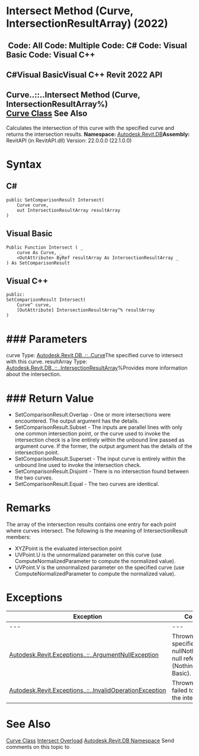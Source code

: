 # Intersect Method (Curve, IntersectionResultArray) (2022)

﻿
 Code: All Code: Multiple Code: C# Code: Visual Basic Code: Visual C++   
---  
C#Visual BasicVisual C++
Revit 2022 API  
---  
Curve..::..Intersect Method (Curve, IntersectionResultArray%)  
[Curve Class](400cc9b6-9ff7-de85-6fd8-c20002209d25.md "Curve Class") See Also  
---  
Calculates the intersection of this curve with the specified curve and returns the intersection results.
**Namespace:** [Autodesk.Revit.DB](87546ba7-461b-c646-cbb1-2cb8f5bff8b2.md "Autodesk.Revit.DB Namespace")**Assembly:** RevitAPI (in RevitAPI.dll) Version: 22.0.0.0 (22.1.0.0)
# Syntax
C#  
---  
```text
public SetComparisonResult Intersect(
	Curve curve,
	out IntersectionResultArray resultArray
)
```
  
Visual Basic  
---  
```text
Public Function Intersect ( _
	curve As Curve, _
	<OutAttribute> ByRef resultArray As IntersectionResultArray _
) As SetComparisonResult
```
  
Visual C++  
---  
```text
public:
SetComparisonResult Intersect(
	Curve^ curve, 
	[OutAttribute] IntersectionResultArray^% resultArray
)
```
  
# ### Parameters
curve
    Type: [Autodesk.Revit.DB..::..Curve](400cc9b6-9ff7-de85-6fd8-c20002209d25.md "Curve Class")The specified curve to intersect with this curve.
resultArray
    Type: [Autodesk.Revit.DB..::..IntersectionResultArray](4742c1e8-0566-73c6-de42-04d98a503dfc.md "IntersectionResultArray Class")%Provides more information about the intersection.
# ### Return Value
  * SetComparisonResult.Overlap - One or more intersections were encountered. The output argument has the details.
  * SetComparisonResult.Subset - The inputs are parallel lines with only one common intersection point, or the curve used to invoke the intersection check is a line entirely within the unbound line passed as argument curve. If the former, the output argument has the details of the intersection point.
  * SetComparisonResult.Superset - The input curve is entirely within the unbound line used to invoke the intersection check.
  * SetComparisonResult.Disjoint - There is no intersection found between the two curves.
  * SetComparisonResult.Equal - The two curves are identical.

# Remarks
The array of the intersection results contains one entry for each point where curves intersect. The following is the meaning of IntersectionResult members: 
  * XYZPoint is the evaluated intersection point
  * UVPoint.U is the unnormalized parameter on this curve (use ComputeNormalizedParameter to compute the normalized value).
  * UVPoint.V is the unnormalized parameter on the specified curve (use ComputeNormalizedParameter to compute the normalized value).

# Exceptions
| Exception | Condition |
| --- | --- |
| --- | --- |
| [Autodesk.Revit.Exceptions..::..ArgumentNullException](631e1424-60f4-929b-4e52-dda9dcd26316.md "ArgumentNullException Class") | Thrown when the specified curve is nullNothingnullptra null reference (Nothing in Visual Basic). |
| [Autodesk.Revit.Exceptions..::..InvalidOperationException](9e715f03-3884-e539-4dd6-8d7545733adc.md "InvalidOperationException Class") | Thrown when failed to calculate the intersection. |

# See Also
[Curve Class](400cc9b6-9ff7-de85-6fd8-c20002209d25.md "Curve Class")
[Intersect Overload](570fb842-cac3-83f5-1ab9-621e55186ead.md "Intersect Method")
[Autodesk.Revit.DB Namespace](87546ba7-461b-c646-cbb1-2cb8f5bff8b2.md "Autodesk.Revit.DB Namespace")
Send comments on this topic to 
